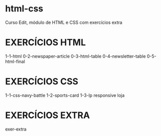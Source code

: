 # html-css
Curso Edit, módulo de HTML e CSS com exercícios extra

# EXERCÍCIOS HTML
1-1-html
0-2-newspaper-article
0-3-html-table
0-4-newsletter-table
0-5-html-final


# EXERCÍCIOS CSS
1-1-css-navy-battle
1-2-sports-card
1-3-lp
responsive
loja

# EXERCÍCIOS EXTRA
exer-extra
